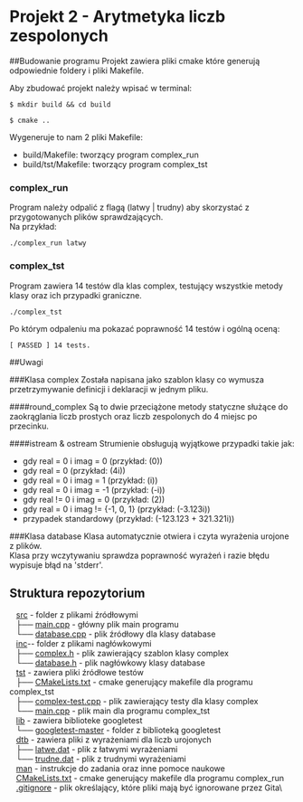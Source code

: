 # Projekt 2 - Arytmetyka liczb zespolonych

##Budowanie programu
Projekt zawiera pliki cmake które generują odpowiednie foldery i pliki Makefile.

Aby zbudować projekt należy wpisać w terminal:	

	$ mkdir build && cd build
	
	$ cmake ..

Wygeneruje to nam 2 pliki Makefile:

* build/Makefile: tworzący program complex_run
* build/tst/Makefile: tworzący program complex_tst

### complex_run
Program należy odpalić z flagą (latwy | trudny) aby skorzystać z przygotowanych plików sprawdzających.\
Na przykład:
	
	./complex_run latwy


### complex_tst
Program zawiera 14 testów dla klas complex, testujący wszystkie metody klasy oraz ich przypadki graniczne.

	./complex_tst

Po którym odpaleniu ma pokazać poprawność 14 testów i ogólną oceną:

	[ PASSED ] 14 tests.

##Uwagi

###Klasa complex
Została napisana jako szablon klasy co wymusza przetrzymywanie definicji i deklaracji w jednym pliku.

####round_complex
Są to dwie przeciążone metody statyczne służące do zaokrąglania liczb prostych oraz liczb zespolonych do 4 miejsc po przecinku.

####istream & ostream
Strumienie obsługują wyjątkowe przypadki takie jak:

* gdy real = 0 i imag = 0 (przykład: (0))
* gdy real = 0 (przykład: (4i))
* gdy real = 0 i imag = 1 (przykład: (i))
* gdy real = 0 i imag = -1 (przykład: (-i))
* gdy real != 0 i imag = 0 (przykład: (2))
* gdy real = 0 i imag != {-1, 0, 1} (przykład: (-3.123i))
* przypadek standardowy (przykład: (-123.123 + 321.321i))

###Klasa database
Klasa automatycznie otwiera i czyta wyrażenia urojone z plików.\
Klasa przy wczytywaniu sprawdza poprawność wyrażeń i razie błędu wypisuje błąd na 'stderr'.

## Struktura repozytorium

&nbsp;&nbsp; [src](src/) - folder z plikami źródłowymi\
&nbsp;&nbsp; ├── [main.cpp](src/main.cpp) - główny plik main programu\
&nbsp;&nbsp; └── [database.cpp](src/database.cpp) - plik źródłowy dla klasy database\
&nbsp;&nbsp; [inc](inc/)-- folder z plikami nagłówkowymi\
&nbsp;&nbsp; ├── [complex.h](inc/complex.h) - plik zawierający szablon klasy complex\
&nbsp;&nbsp; └── [database.h](inc/database.h) - plik nagłówkowy klasy database\
&nbsp;&nbsp; [tst](tst/) - zawiera pliki źródłowe testów\
&nbsp;&nbsp; ├── [CMakeLists.txt](tst/CMakeLists.txt) - cmake generujący makefile dla programu complex_tst\
&nbsp;&nbsp; ├── [complex-test.cpp](tst/complex-test.cpp) - plik zawierający testy dla klasy complex\
&nbsp;&nbsp; └── [main.cpp](tst/main.cpp) - plik main dla programu complex_tst\
&nbsp;&nbsp; [lib](lib/) - zawiera biblioteke googletest\
&nbsp;&nbsp; └── [googletest-master](lib/googletest-master/) - folder z biblioteką googletest\
&nbsp;&nbsp; [dtb](dtb/) - zawiera pliki z wyrażeniami dla liczb urojonych\
&nbsp;&nbsp; ├── [latwe.dat](dtb/latwe.dat) - plik z łatwymi wyrażeniami\
&nbsp;&nbsp; └── [trudne.dat](dtb/trude.dat) - plik z trudnymi wyrażeniami\
&nbsp;&nbsp; [man](man/) - instrukcje do zadania oraz inne pomoce naukowe\
&nbsp;&nbsp; [CMakeLists.txt](CMakeLists.txt) - cmake generujący makefile dla programu complex_run\
&nbsp;&nbsp; [.gitignore](.gitignore)  - plik określający, które pliki mają być ignorowane przez Gita\

